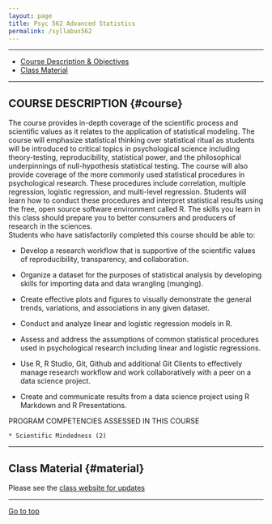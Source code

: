 ```yaml
---
layout: page
title: Psyc 562 Advanced Statistics
permalink: /syllabus562
---
```


*****

* [Course Description & Objectives](#course)
* [Class Material](#material)

*****

## COURSE DESCRIPTION {#course}

The course provides in-depth coverage of the scientific process and scientific values as it relates to the application of statistical modeling.  The course will emphasize statistical thinking over statistical ritual as students will be introduced to critical topics in psychological science including theory-testing, reproducibility, statistical power, and the philosophical underpinnings of null-hypothesis statistical testing.  The course will also provide coverage of the more commonly used statistical procedures in psychological research.  These procedures include correlation, multiple regression, logistic regression, and multi-level regression.  Students will learn how to conduct these procedures and interpret statistical results using the free, open source software environment called R. The skills you learn in this class should prepare you to better consumers and producers of research in the sciences.    
Students who have satisfactorily completed this course should be able to: 

  * Develop a research workflow that is supportive of the scientific values of reproducibility,
    transparency, and collaboration.
    
  * Organize a dataset for the purposes of statistical analysis by developing skills for importing     data and data wrangling (munging). 
    
  * Create effective plots and figures to visually demonstrate the general trends, variations, and     associations in any given dataset.
    
  * Conduct and analyze linear and logistic regression models in R. 
    
  * Assess and address the assumptions of common statistical procedures used in psychological         research including linear and logistic regressions.  
    
  * Use R, R Studio, Git, Github and additional Git Clients to effectively manage research            workflow and work collaboratively with a peer on a data science project. 
    
  * Create and communicate results from a data science project using R Markdown and R                 Presentations.

PROGRAM COMPETENCIES ASSESSED IN THIS COURSE

    * Scientific Mindedness (2)
 
***** 
 
## Class Material {#material}
	

Please see the [class website for updates](https://clu-psy562.github.io/CLUPSY562/index.html)

*****

<a href="#">Go to top</a>